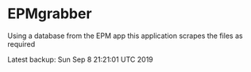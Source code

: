 # EPMgrabber
Using a database from the EPM app this application scrapes the files as required


Latest backup: Sun Sep 8 21:21:01 UTC 2019
